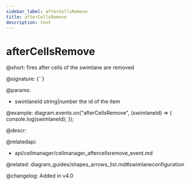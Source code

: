 ```yaml
---
sidebar_label: afterCellsRemove
title: afterCellsRemove 
description: text
---
```


# afterCellsRemove

@short: fires after cells of the swimlane are removed

@signature: {``}

@params:
- swimlaneId    string|number	the id of the item

@example:
diagram.events.on("afterCellsRemove", (swimlaneId) => {
    console.log(swimlaneId);
});

@descr:

@relatedapi:
- api/cellmanager/cellmanager_aftercellsremove_event.md

@related: diagram_guides/shapes_arrows_list.md#swimlaneconfiguration

@changelog:
Added in v4.0
